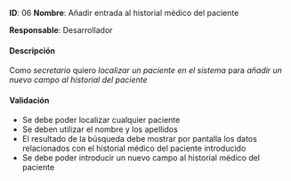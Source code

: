 **ID**: 06 **Nombre**: Añadir entrada al historial médico del paciente

**Responsable**: Desarrollador

#### Descripción

Como *secretario* quiero *localizar un paciente en el sistema* para *añadir un nuevo campo al historial del paciente*

#### Validación

* Se debe poder localizar cualquier paciente
* Se deben utilizar el nombre y los apellidos
* El resultado de la búsqueda debe mostrar por pantalla los datos relacionados con el historial médico del paciente introducido
* Se debe poder introducir un nuevo campo al historial médico del paciente
